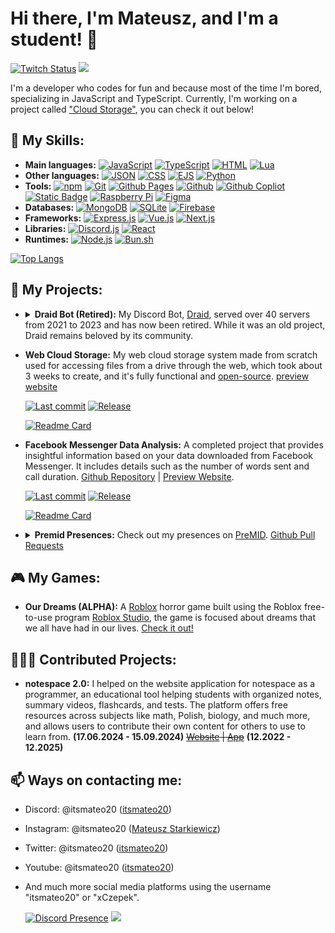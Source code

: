 # Hi there, I'm Mateusz, and I'm a student! 👋

[![Twitch Status](https://img.shields.io/twitch/status/itsmateo20?style=for-the-badge&labelColor=%23431094&color=%23250952)](https://www.twitch.tv/itsmateo20)
![](https://komarev.com/ghpvc/?username=itsmateo20&style=for-the-badge)

I'm a developer who codes for fun and because most of the time I'm bored, specializing in JavaScript and TypeScript. Currently, I'm working on a project called ["Cloud Storage"](https://github.com/itsmateo20/Cloud), you can check it out below!

## 🚀 My Skills:

- **Main languages:** [![JavaScript](https://img.shields.io/badge/-JavaScript-F7DF1E?style=flat-square&logo=javascript&logoColor=black)](https://www.oracle.com/)
 [![TypeScript](https://img.shields.io/badge/-TypeScript-007acc?style=flat-square&logo=typescript&logoColor=white)](https://www.typescriptlang.org) [![HTML](https://img.shields.io/badge/-HTML-E34F26?style=flat-square&logo=html5&logoColor=white)](https://html.spec.whatwg.org/)
 [![Lua](https://img.shields.io/badge/-Lua-2C2D72?style=flat-square&logo=lua&logoColor=white)](https://www.lua.org/)
- **Other languages:** [![JSON](https://img.shields.io/badge/-JSON-000000?style=flat-square&logo=json&logoColor=white)](https://www.json.org/) [![CSS](https://img.shields.io/badge/-CSS-1572B6?style=flat-square&logo=css3&logoColor=white)](https://www.w3.org/Style/CSS/Overview.en.html) [![EJS](https://img.shields.io/badge/-EJS-B4CA65?style=flat-square&logo=ejs&logoColor=black)](https://ejs.co/) [![Python](https://img.shields.io/badge/-Python-3776AB?style=flat-square&logo=python&logoColor=white)](https://www.python.org/)
- **Tools:** [![npm](https://img.shields.io/badge/-npm-CB3837?style=flat-square&logo=npm&logoColor=white)](https://www.npmjs.com/)
 [![Git](https://img.shields.io/badge/-Git-F05032?style=flat-square&logo=git&logoColor=white)](https://git-scm.com/) [![Github Pages](https://img.shields.io/badge/-Github%20Pages-222222?style=flat-square&logo=githubpages&logoColor=white)](https://pages.github.com/)
 [![Github](https://img.shields.io/badge/-Github-181717?style=flat-square&logo=github&logoColor=white)](https://github.com/) [![Github Copliot](https://img.shields.io/badge/-Github%20Copliot-000000?style=flat-square&logo=githubcopilot&logoColor=white)](https://github.com/features/copilot) [![Static Badge](https://img.shields.io/badge/-GitBook-BBDDE5?style=flat-square&logo=gitbook&logoColor=black)](https://gitbook.com) [![Raspberry Pi](https://img.shields.io/badge/-Raspberry%20Pi-A22846?style=flat-square&logo=raspberrypi&logoColor=white
)](https://www.raspberrypi.com/) [![Figma](https://img.shields.io/badge/-Figma-F24E1E?style=flat-square&logo=figma&logoColor=white)](https://figma.com/)
- **Databases:** [![MongoDB](https://img.shields.io/badge/-MongoDB-47A248?style=flat-square&logo=mongodb&logoColor=white)](https://www.mongodb.com/) [![SQLite](https://img.shields.io/badge/-SQLite-003B57?style=flat-square&logo=sqlite&logoColor=white)](https://www.sqlite.org/) [![Firebase](https://img.shields.io/badge/-Firebase-DD2C00?style=flat-square&logo=firebase&logoColor=white)](https://firebase.google.com/)
- **Frameworks:** [![Express.js](https://img.shields.io/badge/-Express.js-000000?style=flat-square&logo=express&logoColor=white)](https://expressjs.com/) [![Vue.js](https://img.shields.io/badge/-Vue.js-4FC08D?style=flat-square&logo=vue.js&logoColor=white)](https://vuejs.org/) [![Next.js](https://img.shields.io/badge/-Next.js-%23000000?style=flat-square&logo=nextdotjs&logoColor=white)](https://nextjs.org/)
- **Libraries:** [![Discord.js](https://img.shields.io/badge/-Discord.js-000000?style=flat-square&logo=discord&logoColor=white)](https://discord.js.org/) [![React](https://img.shields.io/badge/-React-%2361DAFB?style=flat-square&logo=react&logoColor=black)](https://react.dev/)
- **Runtimes:** [![Node.js](https://img.shields.io/badge/-Node.js-%23339933?style=flat-square&logo=node.js&logoColor=white)](https://nodejs.org/) [![Bun.sh](https://img.shields.io/badge/-Bun-%2314151a?style=flat-square&logo=bun&logoColor=white)](https://bun.sh/)

[![Top Langs](https://github-readme-stats.vercel.app/api/top-langs/?username=itsmateo20&exclude_repo=itsmateo20&langs_count=10&layout=compact&theme=github_dark_dimmed&show_icons=true)](https://github.com/itsmateo20)


## 🌟 My Projects:

- <details>
  <summary><b>Draid Bot (Retired):</b> My Discord Bot, <a href="https://draid.vercel.app/goodbye">Draid</a>, served over 40 servers from 2021 to 2023 and has now been retired. While it was an old project, Draid remains beloved by its community.</summary>

    [![Readme Card](https://github-readme-stats.vercel.app/api/pin/?username=itsmateo20&repo=DraidB&theme=github_dark_dimmed&show_owner=true&show_icons=true)](https://github.com/itsmateo20/DraidB)
    [![Readme Card](https://github-readme-stats.vercel.app/api/pin/?username=itsmateo20&repo=DraidW&theme=github_dark_dimmed&show_owner=true&show_icons=true)](https://github.com/itsmateo20/DraidW)
  </details>

- **Web Cloud Storage:** My web cloud storage system made from scratch used for accessing files from a drive through the web, which took about 3 weeks to create, and it's fully functional and [open-source](https://github.com/itsmateo20/Cloud). [preview website](https://itsmateo20.github.io/Cloud)

  [![Last commit](https://img.shields.io/github/last-commit/itsmateo20/Cloud?style=flat-square&labelColor=gray&color=blue)](https://github.com/itsmateo20/Cloud/commit/main) [![Release](https://img.shields.io/github/v/release/itsmateo20/Cloud?include_prereleases&sort=date&display_name=tag&style=flat-square&labelColor=gray&color=blue)](https://github.com/itsmateo20/Cloud/releases/latest)
  
  [![Readme Card](https://github-readme-stats.vercel.app/api/pin/?username=itsmateo20&repo=Cloud&theme=github_dark_dimmed&show_owner=true&show_icons=true)](https://github.com/itsmateo20/Cloud)


- **Facebook Messenger Data Analysis:** A completed project that provides insightful information based on your data downloaded from Facebook Messenger. It includes details such as the number of words sent and call duration. [Github Repository](https://github.com/itsmateo20/Facebook-Messenger-Data-Analysis) | [Preview Website](https://itsmateo20.github.io/Facebook-Messenger-Data-Analysis).

  [![Last commit](https://img.shields.io/github/last-commit/itsmateo20/Facebook-Messenger-Data-Analysis?style=flat-square&labelColor=gray&color=blue)](https://github.com/itsmateo20/Facebook-Messenger-Data-Analysis/commit/main) [![Release](https://img.shields.io/github/v/release/itsmateo20/Facebook-Messenger-Data-Analysis?include_prereleases&sort=date&display_name=tag&style=flat-square&labelColor=gray&color=blue)](https://github.com/itsmateo20/Facebook-Messenger-Data-Analysis/releases/latest)

  [![Readme Card](https://github-readme-stats.vercel.app/api/pin/?username=itsmateo20&repo=Facebook-Messenger-Data-Analysis&theme=github_dark_dimmed&show_owner=true&show_icons=true)](https://github.com/itsmateo20/Facebook-Messenger-Data-Analysis)
  

- <details>
  <summary><b>Premid Presences:</b> Check out my presences on <a href="https://premid.app/users/630812692659044352"> PreMID</a>. <a href="https://github.com/PreMiD/Presences/pulls?q=is%3Apr+author%3Aitsmateo20">Github Pull Requests</a></summary>

  - **Emberspark Games Presence:** Experience the creations of Emberspark Games, a development team dedicated to crafting games and mods. Dive into their dynamic Premid presence for real-time updates on projects. [Premid Presence](https://premid.app/store/presences/Emberspark%20Games) | [GitHub Repository](https://github.com/PreMiD/Presences/tree/main/websites/E/Emberspark%20Games) | [Github Rep PR](https://github.com/PreMiD/Presences/pull/7947) | [Website](https://emberspark.games/)
 
  - **KOLEO Presence:** Enhance your journey with KOLEO, a comprehensive platform for train travel in Poland. Get real-time updates on your train routes, ticket purchases, and travel information through the dynamic Premid presence.. [Premid Presence}(https://premid.app/store/presences/KOLEO) | [Github Repository](https://github.com/PreMiD/Presences/tree/main/websites/K/KOLEO) | [Github Rep PR](https://github.com/PreMiD/Presences/pull/8615) | [Website](https://koleo.pl/)

  </details>


## 🎮 My Games:

- **Our Dreams (ALPHA):** A [Roblox](https://www.roblox.com/) horror game built using the Roblox free-to-use program [Roblox Studio](https://create.roblox.com/), the game is focused about dreams that we all have had in our lives. [Check it out!](https://www.roblox.com/games/14422530814)

## 🧑‍🤝‍🧑 Contributed Projects:

- **notespace 2.0:** I helped on the website application for notespace as a programmer, an educational tool helping students with organized notes, summary videos, flashcards, and tests. The platform offers free resources across subjects like math, Polish, biology, and much more, and allows users to contribute their own content for others to use to learn from. **(17.06.2024 - 15.09.2024)** ~~[Website](https://notespace.edu.pl/) | [App](https://notespace.edu.pl/app)~~ **(12.2022 - 12.2025)**

## 📫 Ways on contacting me:

- Discord: @itsmateo20 ([itsmateo20](https://discord.com/users/630812692659044352))
- Instagram: @itsmateo20 ([Mateusz Starkiewicz](https://www.instagram.com/itsmateo20/))
- Twitter: @itsmateo20 ([itsmateo20](https://twitter.com/itsmateo20))
- Youtube: @itsmateo20 ([itsmateo20](https://www.youtube.com/@itsmateo20))
- And much more social media platforms using the username "itsmateo20" or "xCzepek".

  [![Discord Presence](https://lanyard.cnrad.dev/api/630812692659044352)](https://discord.com/users/630812692659044352)
![](https://hit.yhype.me/github/profile?account_id=84156177)
